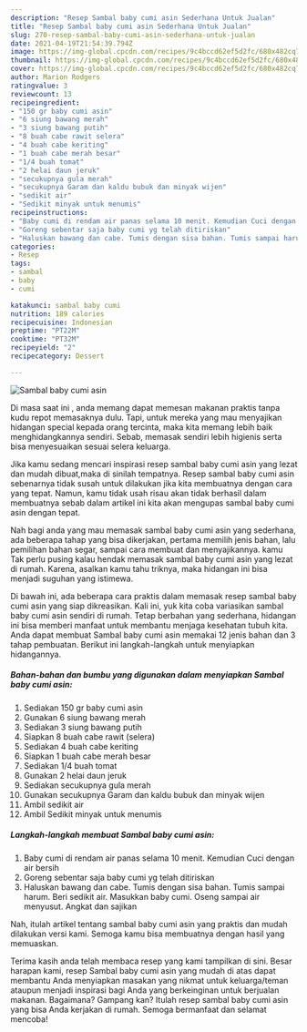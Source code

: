 ```yaml
---
description: "Resep Sambal baby cumi asin Sederhana Untuk Jualan"
title: "Resep Sambal baby cumi asin Sederhana Untuk Jualan"
slug: 270-resep-sambal-baby-cumi-asin-sederhana-untuk-jualan
date: 2021-04-19T21:54:39.794Z
image: https://img-global.cpcdn.com/recipes/9c4bccd62ef5d2fc/680x482cq70/sambal-baby-cumi-asin-foto-resep-utama.jpg
thumbnail: https://img-global.cpcdn.com/recipes/9c4bccd62ef5d2fc/680x482cq70/sambal-baby-cumi-asin-foto-resep-utama.jpg
cover: https://img-global.cpcdn.com/recipes/9c4bccd62ef5d2fc/680x482cq70/sambal-baby-cumi-asin-foto-resep-utama.jpg
author: Marion Rodgers
ratingvalue: 3
reviewcount: 13
recipeingredient:
- "150 gr baby cumi asin"
- "6 siung bawang merah"
- "3 siung bawang putih"
- "8 buah cabe rawit selera"
- "4 buah cabe keriting"
- "1 buah cabe merah besar"
- "1/4 buah tomat"
- "2 helai daun jeruk"
- "secukupnya gula merah"
- "secukupnya Garam dan kaldu bubuk dan minyak wijen"
- "sedikit air"
- "Sedikit minyak untuk menumis"
recipeinstructions:
- "Baby cumi di rendam air panas selama 10 menit. Kemudian Cuci dengan air bersih"
- "Goreng sebentar saja baby cumi yg telah ditiriskan"
- "Haluskan bawang dan cabe. Tumis dengan sisa bahan. Tumis sampai harum. Beri sedikit air. Masukkan baby cumi. Oseng sampai air menyusut. Angkat dan sajikan"
categories:
- Resep
tags:
- sambal
- baby
- cumi

katakunci: sambal baby cumi 
nutrition: 189 calories
recipecuisine: Indonesian
preptime: "PT22M"
cooktime: "PT32M"
recipeyield: "2"
recipecategory: Dessert

---
```



![Sambal baby cumi asin](https://img-global.cpcdn.com/recipes/9c4bccd62ef5d2fc/680x482cq70/sambal-baby-cumi-asin-foto-resep-utama.jpg)

Di masa  saat ini , anda memang dapat memesan makanan praktis tanpa kudu repot memasaknya dulu. Tapi, untuk mereka yang mau menyajikan hidangan special kepada orang tercinta, maka kita memang lebih baik menghidangkannya sendiri. Sebab, memasak sendiri lebih higienis serta bisa menyesuaikan sesuai selera keluarga.

Jika kamu sedang mencari inspirasi resep sambal baby cumi asin yang lezat dan mudah dibuat,maka di sinilah tempatnya. Resep sambal baby cumi asin  sebenarnya tidak susah untuk dilakukan jika kita membuatnya dengan cara yang tepat. Namun, kamu tidak usah risau akan tidak berhasil dalam membuatnya 
sebab dalam artikel ini kita akan mengupas sambal baby cumi asin dengan tepat.  



Nah bagi anda yang mau memasak sambal baby cumi asin yang sederhana, ada beberapa tahap yang bisa dikerjakan, pertama memilih jenis bahan, lalu pemilihan bahan segar, sampai cara membuat dan menyajikannya. kamu Tak perlu pusing kalau hendak memasak sambal baby cumi asin yang lezat di rumah. Karena, asalkan kamu  tahu triknya, maka hidangan ini bisa menjadi suguhan yang istimewa.

Di bawah ini, ada beberapa cara praktis  dalam memasak resep sambal baby cumi asin yang siap dikreasikan. Kali ini, yuk kita coba variasikan sambal baby cumi asin sendiri di rumah. Tetap berbahan yang sederhana, hidangan ini bisa memberi manfaat untuk membantu menjaga kesehatan tubuh kita. Anda dapat membuat Sambal baby cumi asin memakai 12 jenis bahan dan 3 tahap pembuatan. Berikut ini langkah-langkah untuk menyiapkan hidangannya.

<!--inarticleads1-->

##### Bahan-bahan dan bumbu yang digunakan dalam menyiapkan Sambal baby cumi asin:

1. Sediakan 150 gr baby cumi asin
1. Gunakan 6 siung bawang merah
1. Sediakan 3 siung bawang putih
1. Siapkan 8 buah cabe rawit (selera)
1. Sediakan 4 buah cabe keriting
1. Siapkan 1 buah cabe merah besar
1. Sediakan 1/4 buah tomat
1. Gunakan 2 helai daun jeruk
1. Sediakan secukupnya gula merah
1. Gunakan secukupnya Garam dan kaldu bubuk dan minyak wijen
1. Ambil sedikit air
1. Ambil Sedikit minyak untuk menumis




<!--inarticleads2-->

##### Langkah-langkah membuat Sambal baby cumi asin:

1. Baby cumi di rendam air panas selama 10 menit. Kemudian Cuci dengan air bersih
1. Goreng sebentar saja baby cumi yg telah ditiriskan
1. Haluskan bawang dan cabe. Tumis dengan sisa bahan. Tumis sampai harum. Beri sedikit air. Masukkan baby cumi. Oseng sampai air menyusut. Angkat dan sajikan




Nah, itulah artikel tentang  sambal baby cumi asin  yang praktis dan mudah dilakukan versi kami. Semoga kamu bisa membuatnya dengan hasil yang memuaskan. 

Terima kasih anda telah membaca resep yang kami tampilkan di sini. Besar harapan kami, resep  Sambal baby cumi asin yang mudah di atas dapat membantu Anda menyiapkan masakan yang nikmat untuk keluarga/teman ataupun menjadi inspirasi bagi Anda yang berkeinginan untuk berjualan makanan. Bagaimana? Gampang kan? Itulah resep sambal baby cumi asin yang bisa Anda kerjakan di rumah. Semoga bermanfaat dan selamat mencoba!

